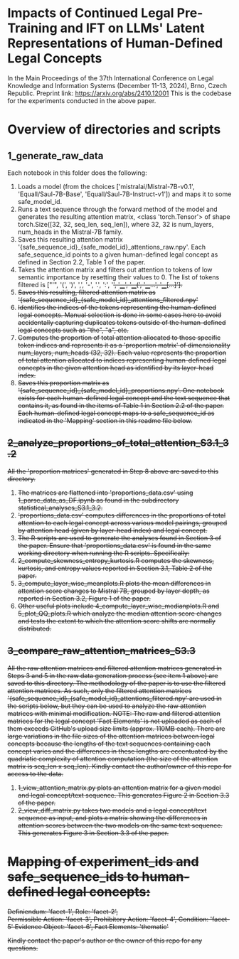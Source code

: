 # Impacts of Continued Legal Pre-Training and IFT on LLMs' Latent Representations of Human-Defined Legal Concepts
In the Main Proceedings of the 37th International Conference on Legal Knowledge and Information Systems​ (December 11-13, 2024), Brno, Czech Republic.
Preprint link: https://arxiv.org/abs/2410.12001
This is the codebase for the experiments conducted in the above paper.

# Overview of directories and scripts
## 1_generate_raw_data
Each notebook in this folder does the following:
1. Loads a model (from the choices ['mistralai/Mistral-7B-v0.1', 'Equall/Saul-7B-Base', 'Equall/Saul-7B-Instruct-v1']) and maps it to some safe_model_id.
2. Runs a text sequence through the forward method of the model and generates the resulting attention matrix, <class 'torch.Tensor'> of shape torch.Size([32, 32, seq_len, seq_len]), where 32, 32 is num_layers, num_heads in the Mistral-7B family.
3. Saves this resulting attention matrix '{safe_sequence_id}_{safe_model_id}_attentions_raw.npy'. Each safe_sequence_id points to a given human-defined legal concept as defined in Section 2.2, Table 1 of the paper.
4. Takes the attention matrix and filters out attention to tokens of low semantic importance by resetting their values to 0. The list of tokens filtered is ["'", '(', ')', ',', '-', '.', '\:', '<s>', '▁', '▁(', '▁...', '▁[...]'].
5. Saves this resulting, filtered attention matrix as '{safe_sequence_id}_{safe_model_id}_attentions_filtered.npy'
6. Identifies the indices of the tokens representing the human-defined legal concepts. Manual selection is done in some cases here to avoid accidentally capturing duplicates tokens outside of the human-defined legal concepts such as "the", "a", etc.
7. Computes the proportion of total attention allocated to those specific token indices and represents it as a 'proportion matrix' of dimensionality num_layers, num_heads (32, 32). Each value represents the proportion of total attention allocated to indices representing human-defined legal concepts in the given attention head as identified by its layer-head index.
8. Saves this proportion matrix as '{safe_sequence_id}_{safe_model_id}_proportions.npy'.
One notebook exists for each human-defined legal concept and the text sequence that contains it, as found in the items of Table 1 in Section 2.2 of the paper. Each human-defined legal concept maps to a safe_sequence_id as indicated in the 'Mapping' section in this readme file below.

## 2_analyze_proportions_of_total_attention_S3.1_3.2
All the 'proportion matrices' generated in Step 8 above are saved to this directory. 
1. The matrices are flattened into 'proportions_data.csv' using 1_parse_data_as_DF.ipynb as found in the subdirectory statistical_analyses_S3.1_3.2.
2. 'proportions_data.csv' computes differences in the proportions of total attention to each legal concept across various model pairings, grouped by attention head (given by layer-head index) and legal concept.
3. The R scripts are used to generate the analyses found in Section 3 of the paper. Ensure that 'proportions_data.csv' is found in the same working directory when running the R scripts. Specifically:
4. 2_compute_skewness_entropy_kurtosis.R computes the skewness, kurtosis, and entropy values reported in Section 3.1, Table 2 of the paper.
5. 3_compute_layer_wise_meanplots.R plots the mean differences in attention score changes to Mistral 7B, grouped by layer depth, as reported in Section 3.2, Figure 1 of the paper.
6. Other useful plots include 4_compute_layer_wise_medianplots.R and 5_plot_QQ_plots.R which analyze the median attention score changes and tests the extent to which the attention score shifts are normally distributed.

## 3_compare_raw_attention_matrices_S3.3
All the raw attention matrices and filtered attention matrices generated in Steps 3 and 5 in the raw data generation process (see item 1 above) are saved to this directory.
The methodology of the paper is to use the filtered attention matrices. As such, only the filtered attention matrices '{safe_sequence_id}_{safe_model_id}_attentions_filtered.npy' are used in the scripts below, but they can be used to analyze the raw attention matrices with minimal modification.
NOTE: The raw and filtered attention matrices for the legal concept 'Fact Elements' is not uploaded as each of them exceeds GitHub's upload size limits (approx. 110MB each). There are large variations in the file sizes of the attention matrices between legal concepts because the lengths of the text sequences containing each concept varies and the differences in these lengths are eccentuated by the quadriatic complexity of attention computation (the size of the attention matrix is seq_len x seq_len). Kindly contact the author/owner of this repo for access to the data. 
1. 1_view_attention_matrix.py plots an attention matrix for a given model and legal concept/text sequence. This generates Figure 2 in Section 3.3 of the paper.
2. 2_view_diff_matrix.py takes two models and a legal concept/text sequence as input, and plots a matrix showing the differences in attention scores between the two models on the same text sequence. This generates Figure 3 in Section 3.3 of the paper.
 
# Mapping of experiment_ids and safe_sequence_ids to human-defined legal concepts:
Definiendum: 'facet-1',
Role: 'facet-2',      
Permissible Action: 'facet-3',
Prohibitory Action: 'facet-4',
Condition: 'facet-5'
Evidence Object: 'facet-6',
Fact Elements: 'thematic'

Kindly contact the paper's author or the owner of this repo for any questions.

